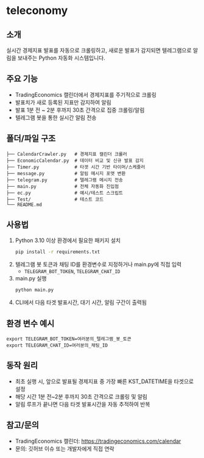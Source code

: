 # teleconomy

## 소개
실시간 경제지표 발표를 자동으로 크롤링하고, 새로운 발표가 감지되면 텔레그램으로 알림을 보내주는 Python 자동화 시스템입니다.

## 주요 기능
- TradingEconomics 캘린더에서 경제지표를 주기적으로 크롤링
- 발표치가 새로 등록된 지표만 감지하여 알림
- 발표 1분 전 ~ 2분 후까지 30초 간격으로 집중 크롤링/알림
- 텔레그램 봇을 통한 실시간 알림 전송

## 폴더/파일 구조

```
├── CalendarCrawler.py   # 경제지표 캘린더 크롤러
├── EconomicCalendar.py  # 데이터 비교 및 신규 발표 감지
├── Timer.py             # 타겟 시간 기반 타이머/스케줄러
├── message.py           # 알림 메시지 포맷 변환
├── telegram.py          # 텔레그램 메시지 전송
├── main.py              # 전체 자동화 진입점
├── ec.py                # 예시/테스트 스크립트
├── Test/                # 테스트 코드
└── README.md
```

## 사용법
1. Python 3.10 이상 환경에서 필요한 패키지 설치
   ```bash
   pip install -r requirements.txt
   ```
2. 텔레그램 봇 토큰과 채팅 ID를 환경변수로 지정하거나 main.py에 직접 입력
   - `TELEGRAM_BOT_TOKEN`, `TELEGRAM_CHAT_ID`
3. main.py 실행
   ```bash
   python main.py
   ```
4. CLI에서 다음 타겟 발표시간, 대기 시간, 알림 구간이 출력됨

## 환경 변수 예시
```
export TELEGRAM_BOT_TOKEN=여러분의_텔레그램_봇_토큰
export TELEGRAM_CHAT_ID=여러분의_채팅_ID
```

## 동작 원리
- 최초 실행 시, 앞으로 발표될 경제지표 중 가장 빠른 KST_DATETIME을 타겟으로 설정
- 해당 시간 1분 전~2분 후까지 30초 간격으로 크롤링 및 알림
- 알림 루프가 끝나면 다음 타겟 발표시간을 자동 추적하여 반복

## 참고/문의
- TradingEconomics 캘린더: https://tradingeconomics.com/calendar
- 문의: 깃허브 이슈 또는 개발자에게 직접 연락